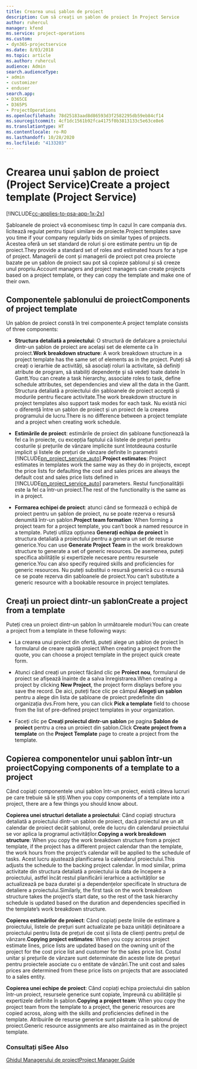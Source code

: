 ```yaml
---
title: Crearea unui șablon de proiect
description: Cum să creați un șablon de proiect în Project Service
author: ruhercul
manager: kfend
ms.service: project-operations
ms.custom:
- dyn365-projectservice
ms.date: 8/03/2018
ms.topic: article
ms.author: ruhercul
audience: Admin
search.audienceType:
- admin
- customizer
- enduser
search.app:
- D365CE
- D365PS
- ProjectOperations
ms.openlocfilehash: 78d25183aad8d86593d3f2582295db59eb84cf14
ms.sourcegitcommit: 4cf1dc1561b92fca4175f0b3813133c5e63ce8e6
ms.translationtype: HT
ms.contentlocale: ro-RO
ms.lasthandoff: 10/28/2020
ms.locfileid: "4133203"
---
```

# <a name="create-a-project-template-project-service"></a><span data-ttu-id="eeebb-103">Crearea unui șablon de proiect (Project Service)</span><span class="sxs-lookup"><span data-stu-id="eeebb-103">Create a project template (Project Service)</span></span>

[!INCLUDE[cc-applies-to-psa-app-1x-2x](../includes/cc-applies-to-psa-app-1x-2x.md)]

<span data-ttu-id="eeebb-104">Șabloanele de proiect vă economisesc timp în cazul în care compania dvs. licitează regulat pentru tipuri similare de proiecte.</span><span class="sxs-lookup"><span data-stu-id="eeebb-104">Project templates save you time if your company regularly bids on similar types of projects.</span></span> <span data-ttu-id="eeebb-105">Acestea oferă un set standard de roluri și ore estimate pentru un tip de proiect.</span><span class="sxs-lookup"><span data-stu-id="eeebb-105">They provide a standard set of roles and estimated hours for a type of project.</span></span> <span data-ttu-id="eeebb-106">Managerii de cont și managerii de proiect pot crea proiecte bazate pe un șablon de proiect sau pot să copieze șablonul și să creeze unul propriu.</span><span class="sxs-lookup"><span data-stu-id="eeebb-106">Account managers and project managers can create projects based on a project template, or they can copy the template and make one of their own.</span></span>  
  
## <a name="components-of-project-template"></a><span data-ttu-id="eeebb-107">Componentele șablonului de proiect</span><span class="sxs-lookup"><span data-stu-id="eeebb-107">Components of project template</span></span>
 <span data-ttu-id="eeebb-108">Un șablon de proiect constă în trei componente:</span><span class="sxs-lookup"><span data-stu-id="eeebb-108">A project template consists of three components:</span></span>  
  
- <span data-ttu-id="eeebb-109">**Structura detaliată a proiectului**: O structură de defalcare a proiectului dintr-un șablon de proiect are același set de elemente ca în proiect.</span><span class="sxs-lookup"><span data-stu-id="eeebb-109">**Work breakdown structure**: A work breakdown structure in a project template has the same set of elements as in the project.</span></span> <span data-ttu-id="eeebb-110">Puteți să creați o ierarhie de activități, să asociați roluri la activitate, să definiți atribute de program, să stabiliți dependențe și să vedeți toate datele în Gantt.</span><span class="sxs-lookup"><span data-stu-id="eeebb-110">You can create a task hierarchy, associate roles to task, define schedule attributes, set dependencies and view all the data in the Gantt.</span></span> <span data-ttu-id="eeebb-111">Structura detaliată a proiectului din șabloanele de proiect acceptă și modurile pentru fiecare activitate.</span><span class="sxs-lookup"><span data-stu-id="eeebb-111">The work breakdown structure in project templates also support task modes for each task.</span></span> <span data-ttu-id="eeebb-112">Nu există nici o diferență între un șablon de proiect și un proiect de la crearea programului de lucru.</span><span class="sxs-lookup"><span data-stu-id="eeebb-112">There is no difference between a project template and a project when creating work schedule.</span></span>  
  
- <span data-ttu-id="eeebb-113">**Estimările de proiect**: estimările de proiect din șabloane funcționează la fel ca în proiecte, cu excepția faptului că listele de prețuri pentru costurile și prețurile de vânzare implicite sunt întotdeauna costurile implicit și listele de prețuri de vânzare definite în parametrii [!INCLUDE[pn_project_service_auto](../includes/pn-project-service-auto.md)].</span><span class="sxs-lookup"><span data-stu-id="eeebb-113">**Project estimates**: Project estimates in templates work the same way as they do in projects, except the price lists for defaulting the cost and sales prices are always the default cost and sales price lists defined in [!INCLUDE[pn_project_service_auto](../includes/pn-project-service-auto.md)] parameters.</span></span> <span data-ttu-id="eeebb-114">Restul funcționalității este la fel ca într-un proiect.</span><span class="sxs-lookup"><span data-stu-id="eeebb-114">The rest of the functionality is the same as in a project.</span></span>  
  
- <span data-ttu-id="eeebb-115">**Formarea echipei de proiect**: atunci când se formează o echipă de proiect pentru un șablon de proiect, nu se poate rezerva o resursă denumită într-un șablon.</span><span class="sxs-lookup"><span data-stu-id="eeebb-115">**Project team formation**: When forming a project team for a project template, you can’t book a named resource in a template.</span></span> <span data-ttu-id="eeebb-116">Puteți utiliza opțiunea **Generați echipa de proiect** în structura detaliată a proiectului pentru a genera un set de resurse generice.</span><span class="sxs-lookup"><span data-stu-id="eeebb-116">You can use **Generate Project Team** in the work breakdown structure to generate a set of generic resources.</span></span> <span data-ttu-id="eeebb-117">De asemenea, puteți specifica abilitățile și expertizele necesare pentru resursele generice.</span><span class="sxs-lookup"><span data-stu-id="eeebb-117">You can also specify required skills and proficiencies for generic resources.</span></span> <span data-ttu-id="eeebb-118">Nu puteți substitui o resursă generică cu o resursă ce se poate rezerva din șabloanele de proiect.</span><span class="sxs-lookup"><span data-stu-id="eeebb-118">You can’t substitute a generic resource with a bookable resource in project templates.</span></span>  
  
## <a name="create-a-project-from-a-template"></a><span data-ttu-id="eeebb-119">Creați un proiect dintr-un șablon</span><span class="sxs-lookup"><span data-stu-id="eeebb-119">Create a project from a template</span></span>  
 <span data-ttu-id="eeebb-120">Puteți crea un proiect dintr-un șablon în următoarele moduri:</span><span class="sxs-lookup"><span data-stu-id="eeebb-120">You can create a project from a template in these following ways:</span></span>  
  
-   <span data-ttu-id="eeebb-121">La crearea unui proiect din ofertă, puteți alege un șablon de proiect în formularul de creare rapidă proiect.</span><span class="sxs-lookup"><span data-stu-id="eeebb-121">When creating a project from the quote, you can choose a project template in the project quick create form.</span></span>  
  
-   <span data-ttu-id="eeebb-122">Atunci când creați un proiect făcând clic pe **Proiect nou**, formularul de proiect se afișează înainte de a salva înregistrarea.</span><span class="sxs-lookup"><span data-stu-id="eeebb-122">When creating a project by clicking **New Project**, the project form displays before you save the record.</span></span> <span data-ttu-id="eeebb-123">De aici, puteți face clic pe câmpul **Alegeți un șablon** pentru a alege din lista de șabloane de proiect predefinite din organizația dvs.</span><span class="sxs-lookup"><span data-stu-id="eeebb-123">From here, you can click **Pick a template** field to choose from the list of pre-defined project templates in your organization.</span></span>  
  
-   <span data-ttu-id="eeebb-124">Faceți clic pe **Creați proiectul dintr-un șablon** pe pagina **Șablon de proiect** pentru a crea un proiect din șablon.</span><span class="sxs-lookup"><span data-stu-id="eeebb-124">Click **Create project from a template** on the **Project Template** page to create a project from the template.</span></span>  
  
## <a name="copying-components-of-a-template-to-a-project"></a><span data-ttu-id="eeebb-125">Copierea componentelor unui șablon într-un proiect</span><span class="sxs-lookup"><span data-stu-id="eeebb-125">Copying components of a template to a project</span></span>  
 <span data-ttu-id="eeebb-126">Când copiați componentele unui șablon într-un proiect, există câteva lucruri pe care trebuie să le știți.</span><span class="sxs-lookup"><span data-stu-id="eeebb-126">When you copy components of a template into a project, there are a few things you should know about.</span></span>  
  
 <span data-ttu-id="eeebb-127">**Copierea unei structuri detaliate a proiectului**: Când copiați structura detaliată a proiectului dintr-un șablon de proiect, dacă proiectul are un alt calendar de proiect decât șablonul, orele de lucru din calendarul proiectului se vor aplica la programul activităților.</span><span class="sxs-lookup"><span data-stu-id="eeebb-127">**Copying a work breakdown structure**: When you copy the work breakdown structure from a project template, if the project has a different project calendar than the template, the work hours from the project’s calendar will be applied to the schedule of tasks.</span></span> <span data-ttu-id="eeebb-128">Acest lucru ajustează planificarea la calendarul proiectului.</span><span class="sxs-lookup"><span data-stu-id="eeebb-128">This adjusts the schedule to the backing project calendar.</span></span> <span data-ttu-id="eeebb-129">În mod similar, prima activitate din structura detaliată a proiectului ia data de începere a proiectului, astfel încât restul planificării ierarhice a activităților se actualizează pe baza duratei și a dependențelor specificate în structura de detaliere a proiectului.</span><span class="sxs-lookup"><span data-stu-id="eeebb-129">Similarly, the first task on the work breakdown structure takes the project’s start date, so the rest of the task hierarchy schedule is updated based on the duration and dependencies specified in the template’s work breakdown structure.</span></span>  
  
 <span data-ttu-id="eeebb-130">**Copierea estimărilor de proiect**: Când copiați peste liniile de estimare a proiectului, listele de prețuri sunt actualizate pe baza unității deținătoare a proiectului pentru lista de prețuri de cost și lista de clienți pentru prețul de vânzare.</span><span class="sxs-lookup"><span data-stu-id="eeebb-130">**Copying project estimates**: When you copy across project estimate lines, price lists are updated based on the owning unit of the project for the cost price list and customer for the sales price list.</span></span> <span data-ttu-id="eeebb-131">Costul unitar și prețurile de vânzare sunt determinate din aceste liste de prețuri pentru proiectele asociate cu o entitate de vânzări.</span><span class="sxs-lookup"><span data-stu-id="eeebb-131">The unit cost and sales prices are determined from these price lists on projects that are associated to a sales entity.</span></span>  
  
 <span data-ttu-id="eeebb-132">**Copierea unei echipe de proiect**: Când copiați echipa proiectului din șablon într-un proiect, resursele generice sunt copiate, împreună cu abilitățile și expertizele definite în șablon.</span><span class="sxs-lookup"><span data-stu-id="eeebb-132">**Copying a project team**: When you copy the project team from the template to a project, the generic resources are copied across, along with the skills and proficiencies defined in the template.</span></span> <span data-ttu-id="eeebb-133">Atribuirile de resurse generice sunt păstrate ca în șablonul de proiect.</span><span class="sxs-lookup"><span data-stu-id="eeebb-133">Generic resource assignments are also maintained as in the project template.</span></span>  
  
### <a name="see-also"></a><span data-ttu-id="eeebb-134">Consultați și</span><span class="sxs-lookup"><span data-stu-id="eeebb-134">See Also</span></span>  
 [<span data-ttu-id="eeebb-135">Ghidul Managerului de proiect</span><span class="sxs-lookup"><span data-stu-id="eeebb-135">Project Manager Guide</span></span>](../psa/project-manager-guide.md)
